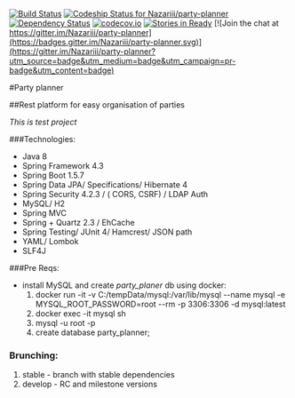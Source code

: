 
 [![Build Status](https://travis-ci.org/Nazariii/party-planner.svg?branch=master)](https://travis-ci.org/Nazariii/party-planner) [ ![Codeship Status for Nazariii/party-planner](https://codeship.com/projects/4e2bbd20-d887-0133-f6c8-5e1dcb628de7/status?branch=master)](https://codeship.com/projects/143232) [![Dependency Status](https://www.versioneye.com/user/projects/56fe9754fcd19a00415afdf4/badge.svg?style=flat)](https://www.versioneye.com/user/projects/56fe9754fcd19a00415afdf4) [![codecov.io](https://codecov.io/github/Nazariii/party-planner/coverage.svg?branch=master)](https://codecov.io/github/Nazariii/party-planner?branch=master)  [![Stories in Ready](https://badge.waffle.io/Nazariii/party-planner.png?label=ready&title=Ready)](https://waffle.io/Nazariii/party-planner) [![Join the chat at https://gitter.im/Nazariii/party-planner](https://badges.gitter.im/Nazariii/party-planner.svg)](https://gitter.im/Nazariii/party-planner?utm_source=badge&utm_medium=badge&utm_campaign=pr-badge&utm_content=badge)



#Party planner


##Rest platform for easy organisation of parties

_This is test project_

###Technologies:

- Java 8
- Spring Framework 4.3
- Spring Boot 1.5.7
- Spring Data JPA/ Specifications/ Hibernate 4
- Spring Security 4.2.3 / ( CORS, CSRF) / LDAP Auth
- MySQL/ H2
- Spring MVC
- Spring + Quartz 2.3 / EhCache
- Spring Testing/ JUnit 4/ Hamcrest/ JSON path
- YAML/ Lombok
- SLF4J

###Pre Reqs:

- install MySQL and create _party_planer_ db using docker:
  1. docker run -it -v C:/tempData/mysql:/var/lib/mysql --name  mysql -e MYSQL_ROOT_PASSWORD=root --rm -p 3306:3306  -d mysql:latest
  2. docker exec -it mysql sh
  3. mysql -u root -p
  4. create database party_planner;

### Brunching:
1. stable - branch with stable dependencies
2. develop - RC and milestone versions